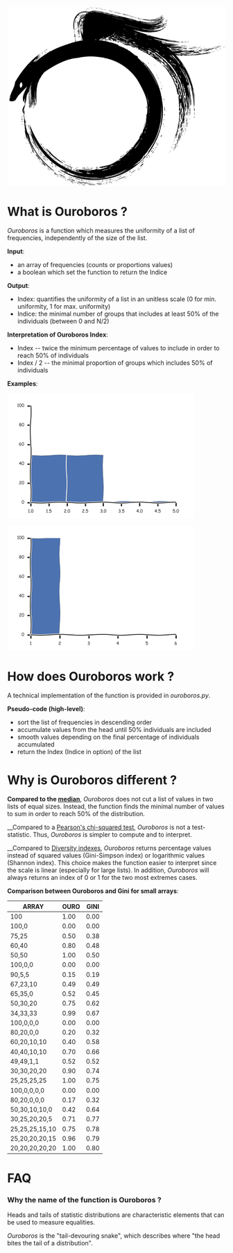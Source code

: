 ![](ouroboros.gif)

# What is Ouroboros ?

_Ouroboros_ is a function which measures the uniformity of a list of frequencies, independently of the size of the list.

__Input__:
* an array of frequencies (counts or proportions values) 
* a boolean which set the function to return the Indice

__Output__:
* Index: quantifies the uniformity of a list in an unitless scale (0 for min. uniformity, 1 for max. uniformity)
* Indice: the minimal number of groups that includes at least 50\% of the individuals (between 0 and N/2)

__Interpretation of Ouroboros Index__:
* Index -- twice the minimum percentage of values to include in order to reach 50% of individuals
* Index / 2 -- the minimal proportion of groups which includes 50% of individuals

__Examples__:

![Individuals are evenly distributed among groups: Index = 1, Indice =3](uniform.png)

![Individuals are distributed in 1 group - Index = 0, Indice=1](not-uniform.png)

# How does Ouroboros work ?

A technical implementation of the function is provided in _ouroboros.py_.

__Pseudo-code (high-level)__:
- sort the list of frequencies in descending order
- accumulate values from the head until 50% individuals are included
- smooth values depending on the final percentage of individuals accumulated
- return the Index (Indice in option) of the list

# Why is Ouroboros different ?

__Compared to the [median](https://en.wikipedia.org/wiki/Median)__, _Ouroboros_
does not cut a list of values in two lists of equal sizes. Instead, the function
finds the minimal number of values to sum in order to reach 50% of the distribution. 

__Compared to a
[Pearson's chi-squared test](https://en.wikipedia.org/wiki/Pearson%27s_chi-squared_test#Discrete_uniform_distribution),
_Ouroboros_ is not a test-statistic. Thus, _Ouroboros_ is simpler to compute and to interpret.

__Compared to
[Diversity indexes](https://en.wikipedia.org/wiki/Diversity_index), _Ouroboros_
returns percentage values instead of squared values (Gini-Simpson index) or
logarithmic values (Shannon index). This choice makes the function easier to
interpret since the scale is linear (especially for large lists). In addition,
_Ouroboros_ will always returns an index of 0 or 1 for the two most extremes cases.

__Comparison between Ouroboros and Gini for small arrays__:

ARRAY           | OURO | GINI
----------------|------|-----
100             | 1.00 | 0.00
100,0           | 0.00 | 0.00
75,25           | 0.50 | 0.38
60,40           | 0.80 | 0.48
50,50           | 1.00 | 0.50
100,0,0         | 0.00 | 0.00
90,5,5          | 0.15 | 0.19
67,23,10        | 0.49 | 0.49
65,35,0         | 0.52 | 0.45
50,30,20        | 0.75 | 0.62
34,33,33        | 0.99 | 0.67
100,0,0,0       | 0.00 | 0.00
80,20,0,0       | 0.20 | 0.32
60,20,10,10     | 0.40 | 0.58
40,40,10,10     | 0.70 | 0.66
49,49,1,1       | 0.52 | 0.52
30,30,20,20     | 0.90 | 0.74
25,25,25,25     | 1.00 | 0.75
100,0,0,0,0     | 0.00 | 0.00
80,20,0,0,0     | 0.17 | 0.32
50,30,10,10,0   | 0.42 | 0.64
30,25,20,20,5   | 0.71 | 0.77
25,25,25,15,10  | 0.75 | 0.78
25,20,20,20,15  | 0.96 | 0.79
20,20,20,20,20  | 1.00 | 0.80

# FAQ

### Why the name of the function is Ouroboros ?

Heads and tails of statistic distributions are characteristic elements that can be used to measure equalities.

_Ouroboros_ is the "tail-devouring snake", which describes where "the head bites the tail of a distribution".
